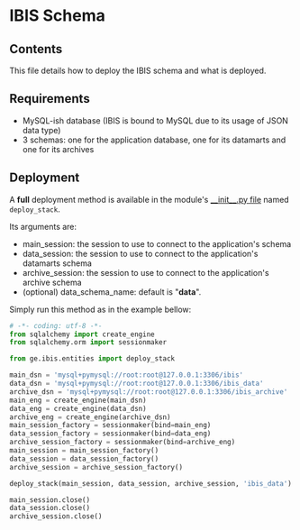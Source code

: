 # IBIS Schema

## Contents

This file details how to deploy the IBIS schema and what is deployed.

## Requirements

- MySQL-ish database (IBIS is bound to MySQL due to its usage of JSON data type)
- 3 schemas: one for the application database, one for its datamarts and one for its archives

## Deployment

A **full** deployment method is available in the module's [\_\_init\_\_.py file](../ge/ibis/entities/__init__.py) named ```deploy_stack```.

Its arguments are:
- main_session: the session to use to connect to the application's schema
- data_session: the session to use to connect to the application's datamarts schema
- archive_session: the session to use to connect to the application's archive schema
- (optional) data_schema_name: default is "**data**".

Simply run this method as in the example bellow:
```python
# -*- coding: utf-8 -*-
from sqlalchemy import create_engine
from sqlalchemy.orm import sessionmaker

from ge.ibis.entities import deploy_stack

main_dsn = 'mysql+pymysql://root:root@127.0.0.1:3306/ibis'
data_dsn = 'mysql+pymysql://root:root@127.0.0.1:3306/ibis_data'
archive_dsn = 'mysql+pymysql://root:root@127.0.0.1:3306/ibis_archive'
main_eng = create_engine(main_dsn)
data_eng = create_engine(data_dsn)
archive_eng = create_engine(archive_dsn)
main_session_factory = sessionmaker(bind=main_eng)
data_session_factory = sessionmaker(bind=data_eng)
archive_session_factory = sessionmaker(bind=archive_eng)
main_session = main_session_factory()
data_session = data_session_factory()
archive_session = archive_session_factory()

deploy_stack(main_session, data_session, archive_session, 'ibis_data')

main_session.close()
data_session.close()
archive_session.close()
```


